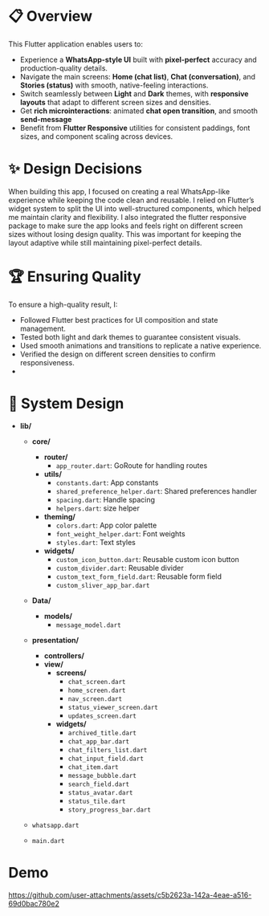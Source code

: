 # 📋 Overview
This Flutter application enables users to:
 - Experience a **WhatsApp-style UI** built with **pixel-perfect** accuracy and production-quality details.
 - Navigate the main screens: **Home (chat list)**, **Chat (conversation)**, and **Stories (status)** with smooth, native-feeling interactions.
 - Switch seamlessly between **Light** and **Dark** themes, with **responsive layouts** that adapt to different screen sizes and densities.
 - Get **rich microinteractions**: animated **chat open transition**, and smooth **send-message**
 - Benefit from **Flutter Responsive** utilities for consistent paddings, font sizes, and component scaling across devices.

# ✨ Design Decisions

When building this app, I focused on creating a real WhatsApp-like experience while keeping the code clean and reusable. 
I relied on Flutter’s widget system to split the UI into well-structured components, which helped me maintain clarity and flexibility.
I also integrated the flutter responsive package to make sure the app looks and feels right on different screen sizes without losing design quality. 
This was important for keeping the layout adaptive while still maintaining pixel-perfect details.

# 🏆 Ensuring Quality

To ensure a high-quality result, I:
- Followed Flutter best practices for UI composition and state management.
- Tested both light and dark themes to guarantee consistent visuals.
- Used smooth animations and transitions to replicate a native experience.
- Verified the design on different screen densities to confirm responsiveness.
- 
# 🧩 System Design
- **lib/**
  - **core/**
    - **router/**
      - `app_router.dart`: GoRoute for handling routes
    - **utils/**
      - `constants.dart`: App constants
      - `shared_preference_helper.dart`: Shared preferences handler
      - `spacing.dart`: Handle spacing
      - `helpers.dart`: size helper
    - **theming/**
      - `colors.dart`: App color palette
      - `font_weight_helper.dart`: Font weights
      - `styles.dart`: Text styles
    - **widgets/**
      - `custom_icon_button.dart`: Reusable custom icon button
      - `custom_divider.dart`: Reusable divider
      - `custom_text_form_field.dart`: Reusable form field
      - `custom_sliver_app_bar.dart`

  - **Data/**
    - **models/**
      - `message_model.dart`

  - **presentation/**
    - **controllers/**
    - **view/**
      - **screens/**
        - `chat_screen.dart`
        - `home_screen.dart`
        - `nav_screen.dart`
        - `status_viewer_screen.dart`
        - `updates_screen.dart`
      - **widgets/**
        - `archived_title.dart`
        - `chat_app_bar.dart`
        - `chat_filters_list.dart`
        - `chat_input_field.dart`
        - `chat_item.dart`
        - `message_bubble.dart`
        - `search_field.dart`
        - `status_avatar.dart`
        - `status_tile.dart`
        - `story_progress_bar.dart`

  - `whatsapp.dart`
  - `main.dart`
 
# Demo
https://github.com/user-attachments/assets/c5b2623a-142a-4eae-a516-69d0bac780e2

